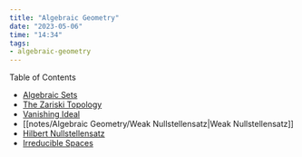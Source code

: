 ```yaml
---
title: "Algebraic Geometry"
date: "2023-05-06"
time: "14:34"
tags:
- algebraic-geometry
---
```

Table of Contents
- [Algebraic Sets](notes/Algebraic%20Geometry/Algebraic%20Sets.md)
- [The Zariski Topology](notes/Algebraic%20Geometry/The%20Zariski%20Topology.md)
- [Vanishing Ideal](notes/Algebraic%20Geometry/Vanishing%20Ideal.md) 
- [[notes/Algebraic Geometry/Weak Nullstellensatz|Weak Nullstellensatz]] 
- [Hilbert Nullstellensatz](notes/Algebraic%20Geometry/Hilbert%20Nullstellensatz.md) 
- [Irreducible Spaces](notes/Algebraic%20Geometry/Irreducible%20Spaces.md) 